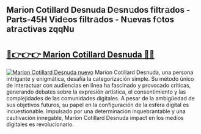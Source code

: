 ## Marion Cotillard Desnuda D𝚎sn𝚞dos filtr𝚊dos - Parts-45H Vid𝚎os filtr𝚊dos - N𝚞evas f𝚘tos atr𝚊ctivas zqqNu

# <h2><a href="http://mb9enz9.tromn.icu/?c=Marion+Cotillard+Desnuda">🔗👉👉👉 Marion Cotillard Desnuda 🔗🔗</a></h2>

[![Marion Cotillard Desnuda nuevo](https://i.imgur.com/pEAQMta.gif)](http://mb9enz9.tromn.icu/?c=Marion+Cotillard+Desnuda)
Marion Cotillard Desnuda, una persona intrigante y enigmática, desafía la categorización simple. Su método único de interactuar con audiencias en línea ha fascinado y provocado críticas, generando debates sobre la expresión artística, el consentimiento y las complejidades de las comunidades digitales. A pesar de la ambigüedad de sus objetivos futuros, su papel en la configuración de la esfera digital es incuestionable. Impulsado por una determinación inquebrantable y una cautivación innegable, Marion Cotillard Desnuda impact en los medios digitales es revolucionario.
